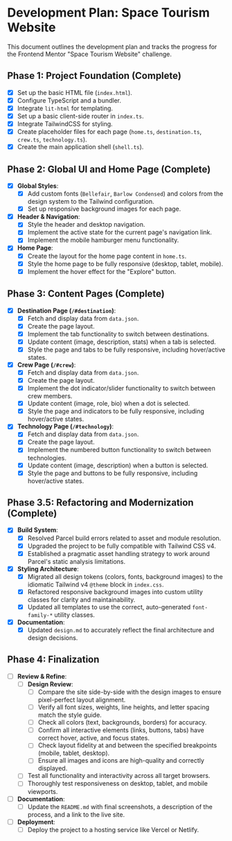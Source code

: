 # Development Plan: Space Tourism Website

This document outlines the development plan and tracks the progress for the Frontend Mentor "Space Tourism Website" challenge.

## Phase 1: Project Foundation (Complete)

- [x] Set up the basic HTML file (`index.html`).
- [x] Configure TypeScript and a bundler.
- [x] Integrate `lit-html` for templating.
- [x] Set up a basic client-side router in `index.ts`.
- [x] Integrate TailwindCSS for styling.
- [x] Create placeholder files for each page (`home.ts`, `destination.ts`, `crew.ts`, `technology.ts`).
- [x] Create the main application shell (`shell.ts`).

## Phase 2: Global UI and Home Page (Complete)

- [x] **Global Styles**:
  - [x] Add custom fonts (`Bellefair`, `Barlow Condensed`) and colors from the design system to the Tailwind configuration.
  - [x] Set up responsive background images for each page.
- [x] **Header & Navigation**:
  - [x] Style the header and desktop navigation.
  - [x] Implement the active state for the current page's navigation link.
  - [x] Implement the mobile hamburger menu functionality.
- [x] **Home Page**:
  - [x] Create the layout for the home page content in `home.ts`.
  - [x] Style the home page to be fully responsive (desktop, tablet, mobile).
  - [x] Implement the hover effect for the "Explore" button.

## Phase 3: Content Pages (Complete)

- [x] **Destination Page (`/#destination`)**:
  - [x] Fetch and display data from `data.json`.
  - [x] Create the page layout.
  - [x] Implement the tab functionality to switch between destinations.
  - [x] Update content (image, description, stats) when a tab is selected.
  - [x] Style the page and tabs to be fully responsive, including hover/active states.

- [x] **Crew Page (`/#crew`)**:
  - [x] Fetch and display data from `data.json`.
  - [x] Create the page layout.
  - [x] Implement the dot indicator/slider functionality to switch between crew members.
  - [x] Update content (image, role, bio) when a dot is selected.
  - [x] Style the page and indicators to be fully responsive, including hover/active states.

- [x] **Technology Page (`/#technology`)**:
  - [x] Fetch and display data from `data.json`.
  - [x] Create the page layout.
  - [x] Implement the numbered button functionality to switch between technologies.
  - [x] Update content (image, description) when a button is selected.
  - [x] Style the page and buttons to be fully responsive, including hover/active states.

## Phase 3.5: Refactoring and Modernization (Complete)

- [x] **Build System**:
  - [x] Resolved Parcel build errors related to asset and module resolution.
  - [x] Upgraded the project to be fully compatible with Tailwind CSS v4.
  - [x] Established a pragmatic asset handling strategy to work around Parcel's static analysis limitations.
- [x] **Styling Architecture**:
  - [x] Migrated all design tokens (colors, fonts, background images) to the idiomatic Tailwind v4 `@theme` block in `index.css`.
  - [x] Refactored responsive background images into custom utility classes for clarity and maintainability.
  - [x] Updated all templates to use the correct, auto-generated `font-family-*` utility classes.
- [x] **Documentation**:
  - [x] Updated `design.md` to accurately reflect the final architecture and design decisions.

## Phase 4: Finalization

- [ ] **Review & Refine**:
  - [ ] **Design Review**:
    - [ ] Compare the site side-by-side with the design images to ensure pixel-perfect layout alignment.
    - [ ] Verify all font sizes, weights, line heights, and letter spacing match the style guide.
    - [ ] Check all colors (text, backgrounds, borders) for accuracy.
    - [ ] Confirm all interactive elements (links, buttons, tabs) have correct hover, active, and focus states.
    - [ ] Check layout fidelity at and between the specified breakpoints (mobile, tablet, desktop).
    - [ ] Ensure all images and icons are high-quality and correctly displayed.
  - [ ] Test all functionality and interactivity across all target browsers.
  - [ ] Thoroughly test responsiveness on desktop, tablet, and mobile viewports.
- [ ] **Documentation**:
  - [ ] Update the `README.md` with final screenshots, a description of the process, and a link to the live site.
- [ ] **Deployment**:
  - [ ] Deploy the project to a hosting service like Vercel or Netlify.
